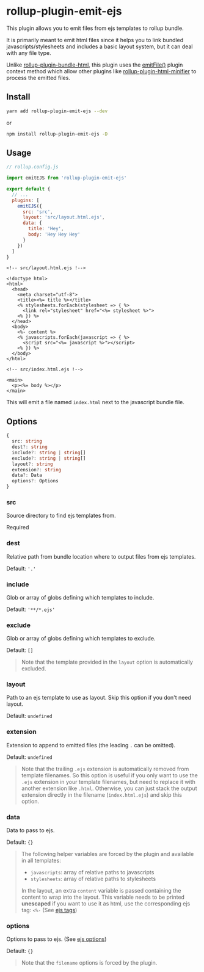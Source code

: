 # rollup-plugin-emit-ejs

This plugin allows you to emit files from ejs templates to rollup bundle.

It is primarily meant to emit html files since it helps you to link bundled javascripts/stylesheets and includes a basic layout system, but it can deal with any file type.

Unlike [rollup-plugin-bundle-html](https://github.com/haifeng2013/rollup-plugin-bundle-html), this plugin uses the [emitFile()](https://rollupjs.org/guide/en/#thisemitfileemittedfile-emittedchunk--emittedasset--string) plugin context method which allow other plugins like [rollup-plugin-html-minifier](https://github.com/juliendargelos/rollup-plugin-html-minifier) to process the emitted files.

## Install

```bash
yarn add rollup-plugin-emit-ejs --dev
```

or

```bash
npm install rollup-plugin-emit-ejs -D
```

## Usage

```javascript
// rollup.config.js

import emitEJS from 'rollup-plugin-emit-ejs'

export default {
  // ...
  plugins: [
    emitEJS({
      src: 'src',
      layout: 'src/layout.html.ejs',
      data: {
        title: 'Hey',
        body: 'Hey Hey Hey'
      }
    })
  ]
}
```

```ejs
<!-- src/layout.html.ejs !-->

<!doctype html>
<html>
  <head>
    <meta charset="utf-8">
    <title><%= title %></title>
    <% stylesheets.forEach(stylesheet => { %>
      <link rel="stylesheet" href="<%= stylesheet %>">
    <% }) %>
  </head>
  <body>
    <%- content %>
    <% javascripts.forEach(javascript => { %>
      <script src="<%= javascript %>"></script>
    <% }) %>
  </body>
</html>
```

```ejs
<!-- src/index.html.ejs !-->

<main>
  <p><%= body %></p>
</main>
```

This will emit a file named `index.html` next to the javascript bundle file.

## Options

```typescript
{
  src: string
  dest?: string
  include?: string | string[]
  exclude?: string | string[]
  layout?: string
  extension?: string
  data?: Data
  options?: Options
}
```

### src

Source directory to find ejs templates from.

Required

### dest

Relative path from bundle location where to output files from ejs templates.

Default: `'.'`

### include

Glob or array of globs defining which templates to include.

Default: `'**/*.ejs'`
  
### exclude

Glob or array of globs defining which templates to exclude.

Default: `[]`

> Note that the template provided in the `layout` option is automatically excluded.

### layout

Path to an ejs template to use as layout. Skip this option if you don't need layout.

Default: `undefined`

### extension

Extension to append to emitted files (the leading `.` can be omitted).

Default: `undefined`

> Note that the trailing `.ejs` extension is automatically removed from template filenames. So this option is useful if you only want to use the `.ejs` extension in your template filenames, but need to replace it with another extension like `.html`. Otherwise, you can just stack the output extension directly in the filename (`index.html.ejs`) and skip this option.

### data

Data to pass to ejs.

Default: `{}`

> The following helper variables are forced by the plugin and available in all templates:
> - `javascripts`: array of relative paths to javascripts
> - `stylesheets`: array of relative paths to stylesheets
>
> In the layout, an extra `content` variable is passed containing the content to wrap into the layout. This variable needs to be printed **unescaped** if you want to use it as html, use the corresponding ejs tag: `<%-` (See [ejs tags](https://github.com/mde/ejs#tags))

### options

Options to pass to ejs. (See [ejs options](https://github.com/mde/ejs#options))

Default: `{}`

> Note that the `filename` options is forced by the plugin.

